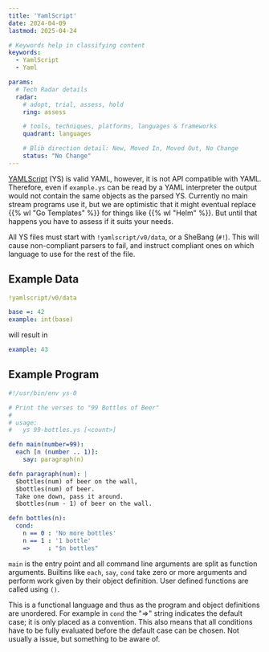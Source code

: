 ```yaml
---
title: 'YamlScript'
date: 2024-04-09
lastmod: 2025-04-24

# Keywords help in classifying content
keywords:
  - YamlScript
  - Yaml

params:
  # Tech Radar details
  radar:
    # adopt, trial, assess, hold
    ring: assess

    # tools, techniques, platforms, languages & frameworks
    quadrant: languages

    # Blib direction detail: New, Moved In, Moved Out, No Change
    status: "No Change"
---
```


[YAMLScript](https://github.com/yaml/yamlscript) (YS) is valid YAML, however, it is not API compatible with YAML.  Therefore, even if `example.ys` can be read by a YAML interpreter the output would not contain the same objects as the parsed YS.  Currently no main stream programs use it, but we are optimistic that it might eventual replace {{% wl "Go Templates" %}} for things like {{% wl "Helm" %}}.  But until that happens you have to assess if it suits your needs.

<!--more-->

All YS files must start with `!yamlscript/v0/data`, or a SheBang (`#!`).  This will cause non-compliant parsers to fail, and instruct compliant ones on which language to use for the rest of the file.

## Example Data
```yaml
!yamlscript/v0/data

base =: 42
example: int(base)
```

will result in

```yaml
example: 43
```

## Example Program

```yaml
#!/usr/bin/env ys-0

# Print the verses to "99 Bottles of Beer"
#
# usage:
#   ys 99-bottles.ys [<count>]

defn main(number=99):
  each [n (number .. 1)]:
    say: paragraph(n)

defn paragraph(num): |
  $bottles(num) of beer on the wall,
  $bottles(num) of beer.
  Take one down, pass it around.
  $bottles(num - 1) of beer on the wall.

defn bottles(n):
  cond:
    n == 0 : 'No more bottles'
    n == 1 : '1 bottle'
    =>     : "$n bottles"
```

`main` is the entry point and all command line arguments are split as function arguments.  Builtins like `each`, `say`, `cond` take zero or more arguments and perform work given by their object definition.  User defined functions are called using `()`.

This is a functional language and thus as the program and object definitions are unordered.  For example in `cond` the "=>" string indicates the default case; it is only placed as a convention.  This also means that all conditions have to be fully evaluated before the default case can be chosen.  Not usually a issue, but something to be aware of.

